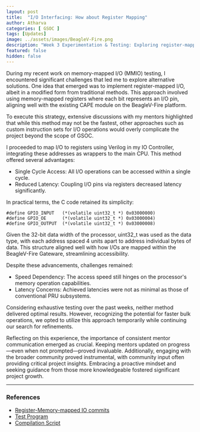 ```yaml
---
layout: post
title:  "I/O Interfacing: How about Register Mapping"
author: Atharva
categories: [ GSOC ]
tags: [Updates]
image: ../assets/images/BeagleV-Fire.png
description: "Week 3 Experimentation & Testing: Exploring register-mapped register I/O for BeagleV-Fire, balancing speed optimizations with latency challenges"
featured: false
hidden: false
---
```

During my recent work on memory-mapped I/O (MMIO) testing, I encountered significant challenges that led me to explore alternative solutions. One idea that emerged was to implement register-mapped I/O, albeit in a modified form from traditional methods. This approach involved using memory-mapped registers where each bit represents an I/O pin, aligning well with the existing CAPE module on the BeagleV-Fire platform.

To execute this strategy, extensive discussions with my mentors highlighted that while this method may not be the fastest, other approaches such as custom instruction sets for I/O operations would overly complicate the project beyond the scope of GSOC.

I proceeded to map I/O to registers using Verilog in my IO Controller, integrating these addresses as wrappers to the main CPU. This method offered several advantages:

- Single Cycle Access: All I/O operations can be accessed within a single cycle.
- Reduced Latency: Coupling I/O pins via registers decreased latency significantly.

In practical terms, the C code retained its simplicity:

```C:
#define GPIO_INPUT   (*(volatile uint32_t *) 0x03000000)
#define GPIO_OE      (*(volatile uint32_t *) 0x03000004)
#define GPIO_OUTPUT  (*(volatile uint32_t *) 0x03000008)
```

Given the 32-bit data width of the processor, uint32_t was used as the data type, with each address spaced 4 units apart to address individual bytes of data. This structure aligned well with how I/Os are mapped within the BeagleV-Fire Gateware, streamlining accessibility.

Despite these advancements, challenges remained:

- Speed Dependency: The access speed still hinges on the processor's memory operation capabilities.
- Latency Concerns: Achieved latencies were not as minimal as those of conventional PRU subsystems.

Considering exhaustive testing over the past weeks, neither method delivered optimal results. However, recognizing the potential for faster bulk operations, we opted to utilize this approach temporarily while continuing our search for refinements.

Reflecting on this experience, the importance of consistent mentor communication emerged as crucial. Keeping mentors updated on progress—even when not prompted—proved invaluable. Additionally, engaging with the broader community proved instrumental, with community input often providing critical project insights. Embracing a proactive mindset and seeking guidance from those more knowledgeable fostered significant project growth.

---
### References
- [Register-Memory-mapped IO commits](https://openbeagle.org/gsoc/2024/riscv-io-core/-/tree/1698732092976fad80c66a58439581320480d4f2/sources/FPGA-design/script_support/components/CAPE/REG-MAPPED-IO)
- [Test Program](https://openbeagle.org/gsoc/2024/riscv-io-core/-/blob/1698732092976fad80c66a58439581320480d4f2/sources/FPGA-design/script_support/components/CAPE/REG-MAPPED-IO/test_program.c)
- [Compilation Script](https://openbeagle.org/gsoc/2024/riscv-io-core/-/blob/1698732092976fad80c66a58439581320480d4f2/generatehex.sh) 